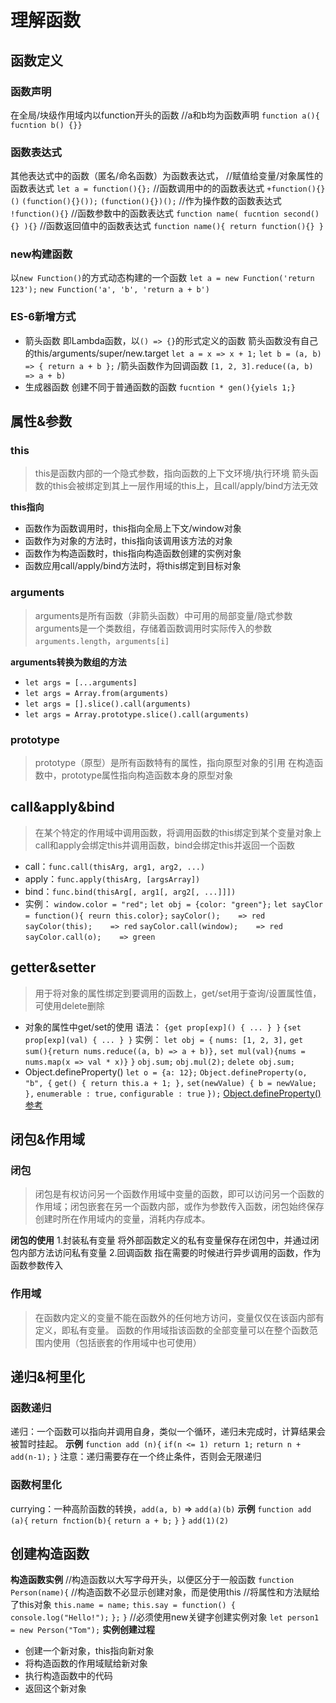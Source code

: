 # 理解函数
## 函数定义
### 函数声明
在全局/块级作用域内以function开头的函数
//a和b均为函数声明
`function a(){ fucntion b() {}}`

### 函数表达式
其他表达式中的函数（匿名/命名函数）为函数表达式，
//赋值给变量/对象属性的函数表达式
`let a = function(){};`
//函数调用中的的函数表达式
`+function(){}()`
`(function(){}());`
`(function(){})();`
//作为操作数的函数表达式
`!function(){}`
//函数参数中的函数表达式
`function name( fucntion second(){} ){}`
//函数返回值中的函数表达式
`function name(){ return function(){} }`

### new构建函数
以`new Function()`的方式动态构建的一个函数
`let a = new Function('return 123');`
`new Function('a', 'b', 'return a + b')`

### ES-6新增方式
- 箭头函数
  即Lambda函数，以`() => {}`的形式定义的函数
  箭头函数没有自己的this/arguments/super/new.target
  `let a = x => x + 1;`
  `let b = (a, b) => { return a + b };`
  /箭头函数作为回调函数
  `[1, 2, 3].reduce((a, b) => a + b)`
- 生成器函数
  创建不同于普通函数的函数
  `fucntion * gen(){yiels 1;}`

## 属性&参数
### this
>this是函数内部的一个隐式参数，指向函数的上下文环境/执行环境
>箭头函数的this会被绑定到其上一层作用域的this上，且call/apply/bind方法无效

**this指向**
- 函数作为函数调用时，this指向全局上下文/window对象
- 函数作为对象的方法时，this指向该调用该方法的对象
- 函数作为构造函数时，this指向构造函数创建的实例对象
- 函数应用call/apply/bind方法时，将this绑定到目标对象

### arguments
> arguments是所有函数（非箭头函数）中可用的局部变量/隐式参数
> arguments是一个类数组，存储着函数调用时实际传入的参数
> `arguments.length`，`arguments[i]`

**arguments转换为数组的方法**
- `let args = [...arguments]`
- `let args = Array.from(arguments)`
- `let args = [].slice().call(arguments)`
- `let args = Array.prototype.slice().call(arguments)`

### prototype
>prototype（原型）是所有函数特有的属性，指向原型对象的引用
>在构造函数中，prototype属性指向构造函数本身的原型对象

## call&apply&bind
>在某个特定的作用域中调用函数，将调用函数的this绑定到某个变量对象上
>call和apply会绑定this并调用函数，bind会绑定this并返回一个函数

- call：`func.call(thisArg, arg1, arg2, ...)`
- apply：`func.apply(thisArg, [argsArray])`
- bind：`func.bind(thisArg[, arg1[, arg2[, ...]]])`
- 实例：
	`window.color = "red";`
	`let obj = {color: "green"};`
	`let sayClor = function(){ reurn this.color};`
	`sayColor();    => red`
	`sayColor(this);    => red`
	`sayColor.call(window);    => red`
	`sayColor.call(o);    => green`

## getter&setter
>用于将对象的属性绑定到要调用的函数上，get/set用于查询/设置属性值，可使用delete删除

- 对象的属性中get/set的使用
	语法：
	`{get prop[exp]() { ... } }`
	`{set prop[exp](val) { ... } }`
	实例：
	`let obj = {`
		`nums: [1, 2, 3],`
		`get sum(){return nums.reduce((a, b) => a + b)},`
		`set mul(val){nums = nums.map(x => val * x)}`
	`}`
	`obj.sum;`
	`obj.mul(2);`
	`delete obj.sum;`
- Object.defineProperty()
	`let o = {a: 12};`
	`Object.defineProperty(o, "b", {`
        `get() { return this.a + 1; },`
        `set(newValue) { b = newValue; },`
        `enumerable : true,`
        `configurable : true`
	`});`
	[Object.defineProperty()参考](https://developer.mozilla.org/zh-CN/docs/Web/JavaScript/Reference/Global_Objects/Object/defineProperty)

## 闭包&作用域
### 闭包
>闭包是有权访问另一个函数作用域中变量的函数，即可以访问另一个函数的作用域；闭包嵌套在另一个函数内部，或作为参数传入函数，闭包始终保存创建时所在作用域内的变量，消耗内存成本。

**闭包的使用**
1.封装私有变量
	将外部函数定义的私有变量保存在闭包中，并通过闭包内部方法访问私有变量
2.回调函数
	指在需要的时候进行异步调用的函数，作为函数参数传入
### 作用域
>在函数内定义的变量不能在函数外的任何地方访问，变量仅仅在该函内部有定义，即私有变量。
>函数的作用域指该函数的全部变量可以在整个函数范围内使用（包括嵌套的作用域中也可使用）

## 递归&柯里化
### 函数递归
递归：一个函数可以指向并调用自身，类似一个循环，递归未完成时，计算结果会被暂时挂起。
**示例**
`function add (n){`
	`if(n <= 1) return 1;`
	`return n + add(n-1);`
`}`
注意：递归需要存在一个终止条件，否则会无限递归

### 函数柯里化
currying：一种高阶函数的转换，`add(a, b)` => `add(a)(b)`
**示例**
`function add (a){`
	`return fnction(b){`
		`return a + b;`
	`}`
`}`
`add(1)(2)`

## 创建构造函数
**构造函数实例**
//构造函数以大写字母开头，以便区分于一般函数
`function Person(name){`
	//构造函数不必显示创建对象，而是使用this
	//将属性和方法赋给了this对象
	`this.name = name;`
	`this.say = function() {`
		`console.log("Hello!");`
	`};`
`}`
//必须使用new关键字创建实例对象
`let person1 = new Person("Tom");`
**实例创建过程**

- 创建一个新对象，this指向新对象
- 将构造函数的作用域赋给新对象
- 执行构造函数中的代码
- 返回这个新对象